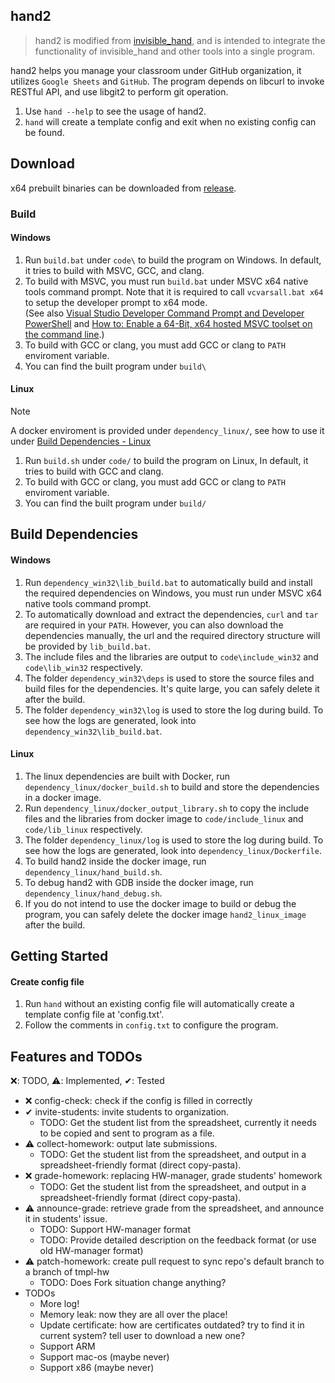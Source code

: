 ## hand2
> hand2 is modified from [invisible_hand](https://github.com/ianchen-tw/invisible-hand),
> and is intended to integrate the functionality of invisible_hand and other tools into a single program.

hand2 helps you manage your classroom under GitHub organization, it utilizes `Google Sheets` and `GitHub`.
The program depends on libcurl to invoke RESTful API, and use libgit2 to perform git operation.

1. Use `hand --help` to see the usage of hand2.
2. `hand` will create a template config and exit when no existing config can be found.

## Download
x64 prebuilt binaries can be downloaded from [release](https://github.com/Compiler-s24/hand2/releases).

### Build

#### Windows
1. Run `build.bat` under `code\` to build the program on Windows. In default, it tries to build with MSVC, GCC, and clang.
2. To build with MSVC, you must run `build.bat` under MSVC x64 native tools command prompt. Note that it is required to call `vcvarsall.bat x64` to setup the developer prompt to x64 mode.\
   (See also [Visual Studio Developer Command Prompt and Developer PowerShell](https://learn.microsoft.com/en-us/visualstudio/ide/reference/command-prompt-powershell) and [How to: Enable a 64-Bit, x64 hosted MSVC toolset on the command line](https://learn.microsoft.com/en-us/cpp/build/how-to-enable-a-64-bit-visual-cpp-toolset-on-the-command-line).)
3. To build with GCC or clang, you must add GCC or clang to `PATH` enviroment variable.
4. You can find the built program under `build\`

#### Linux
> [!note]
> A docker enviroment is provided under `dependency_linux/`, see how to use it under [Build Dependencies - Linux](#Linux-1)

1. Run `build.sh` under `code/` to build the program on Linux, In default, it tries to build with GCC and clang.
2. To build with GCC or clang, you must add GCC or clang to `PATH` enviroment variable.
3. You can find the built program under `build/`

## Build Dependencies

#### Windows
1. Run `dependency_win32\lib_build.bat` to automatically build and install the required dependencies on Windows, you must run under MSVC x64 native tools command prompt.
2. To automatically download and extract the dependencies, `curl` and `tar` are required in your `PATH`. However, you can also download the dependencies manually, the url and the required directory structure will be provided by `lib_build.bat`.
3. The include files and the libraries are output to `code\include_win32` and `code\lib_win32` respectively.
4. The folder `dependency_win32\deps` is used to store the source files and build files for the dependencies. It's quite large, you can safely delete it after the build.
5. The folder `dependency_win32\log` is used to store the log during build. To see how the logs are generated, look into `dependency_win32\lib_build.bat`.

#### Linux
1. The linux dependencies are built with Docker, run `dependency_linux/docker_build.sh` to build and store the dependencies in a docker image.
2. Run `dependency_linux/docker_output_library.sh` to copy the include files and the libraries from docker image to `code/include_linux` and `code/lib_linux` respectively.
3. The folder `dependency_linux/log` is used to store the log during build. To see how the logs are generated, look into `dependency_linux/Dockerfile`.
4. To build hand2 inside the docker image, run `dependency_linux/hand_build.sh`.
5. To debug hand2 with GDB inside the docker image, run `dependency_linux/hand_debug.sh`.
6. If you do not intend to use the docker image to build or debug the program, you can safely delete the docker image `hand2_linux_image` after the build.

## Getting Started

#### Create config file
1. Run `hand` without an existing config file will automatically create a template config file at 'config.txt'.
2. Follow the comments in `config.txt` to configure the program.

## Features and TODOs
❌: TODO, ⚠️: Implemented, ✔: Tested

- ❌ config-check: check if the config is filled in correctly
- ✔ invite-students: invite students to organization.
    - TODO: Get the student list from the spreadsheet, currently it needs to be copied and sent to program as a file.
- ⚠️ collect-homework: output late submissions.
    - TODO: Get the student list from the spreadsheet, and output in a spreadsheet-friendly format (direct copy-pasta).
- ❌ grade-homework: replacing HW-manager, grade students' homework
    - TODO: Get the student list from the spreadsheet, and output in a spreadsheet-friendly format (direct copy-pasta).
- ⚠️ announce-grade: retrieve grade from the spreadsheet, and announce it in students' issue.
    - TODO: Support HW-manager format
    - TODO: Provide detailed description on the feedback format (or use old HW-manager format)
- ⚠️ patch-homework: create pull request to sync repo's default branch to a branch of tmpl-hw
    - TODO: Does Fork situation change anything?
- TODOs
    - More log!
    - Memory leak: now they are all over the place!
    - Update certificate: how are certificates outdated? try to find it in current system? tell user to download a new one?
    - Support ARM
    - Support mac-os (maybe never)
    - Support x86 (maybe never)





    